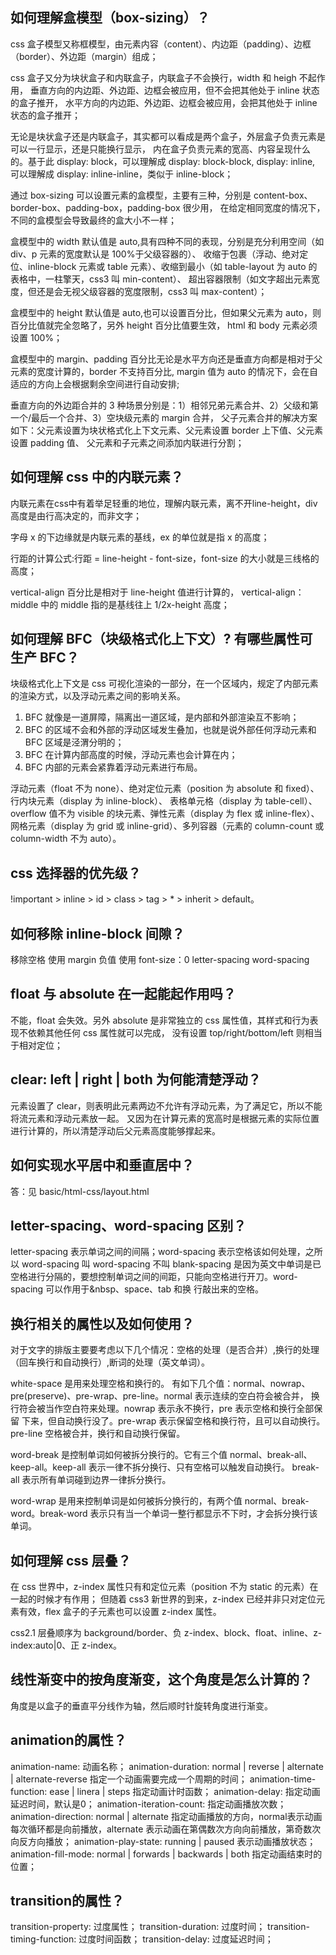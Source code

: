 ## 如何理解盒模型（box-sizing）？

css 盒子模型又称框模型，由元素内容（content）、内边距（padding）、边框（border）、外边距（margin）组成；

css 盒子又分为块状盒子和内联盒子，内联盒子不会换行，width 和 heigh 不起作用，
垂直方向的内边距、外边距、边框会被应用，但不会把其他处于 inline 状态的盒子推开，
水平方向的内边距、外边距、边框会被应用，会把其他处于 inline 状态的盒子推开；

无论是块状盒子还是内联盒子，其实都可以看成是两个盒子，外层盒子负责元素是可以一行显示，还是只能换行显示，
内在盒子负责元素的宽高、内容呈现什么的。基于此 display: block，可以理解成 display: block-block,
display: inline, 可以理解成 display: inline-inline，类似于 inline-block；

通过 box-sizing 可以设置元素的盒模型，主要有三种，分别是 content-box、border-box、padding-box，padding-box 很少用，
在给定相同宽度的情况下，不同的盒模型会导致最终的盒大小不一样；

盒模型中的 width 默认值是 auto,具有四种不同的表现，分别是充分利用空间（如 div、p 元素的宽度默认是 100%于父级容器的）、
收缩于包裹（浮动、绝对定位、inline-block 元素或 table 元素）、收缩到最小（如 table-layout 为 auto 的表格中，一柱擎天，css3 叫 min-content）、
超出容器限制（如文字超出元素宽度，但还是会无视父级容器的宽度限制，css3 叫 max-content）；

盒模型中的 height 默认值是 auto,也可以设置百分比，但如果父元素为 auto，则百分比值就完全忽略了，另外 height 百分比值要生效，
html 和 body 元素必须设置 100%；

盒模型中的 margin、padding 百分比无论是水平方向还是垂直方向都是相对于父元素的宽度计算的，border 不支持百分比,
margin 值为 auto 的情况下，会在自适应的方向上会根据剩余空间进行自动安排;

垂直方向的外边距合并的 3 种场景分别是：1）相邻兄弟元素合并、2）父级和第一个/最后一个合并、3）空块级元素的 margin 合并，
父子元素合并的解决方案如下：父元素设置为块状格式化上下文元素、父元素设置 border 上下值、父元素设置 padding 值、
父元素和子元素之间添加内联进行分割；

## 如何理解 css 中的内联元素？

内联元素在css中有着举足轻重的地位，理解内联元素，离不开line-height，div高度是由行高决定的，而非文字；

字母 x 的下边缘就是内联元素的基线，ex 的单位就是指 x 的高度；

行距的计算公式:行距 = line-height - font-size，font-size 的大小就是三线格的高度；

vertical-align 百分比是相对于 line-height 值进行计算的，
vertical-align：middle 中的 middle 指的是基线往上 1/2x-height 高度；

## 如何理解 BFC（块级格式化上下文）? 有哪些属性可生产 BFC？

块级格式化上下文是 css 可视化渲染的一部分，在一个区域内，规定了内部元素的渲染方式，以及浮动元素之间的影响关系。

1. BFC 就像是一道屏障，隔离出一道区域，是内部和外部渲染互不影响；
2. BFC 的区域不会和外部的浮动区域发生叠加，也就是说外部任何浮动元素和 BFC 区域是泾渭分明的；
3. BFC 在计算内部高度的时候，浮动元素也会计算在内；
4. BFC 内部的元素会紧靠着浮动元素进行布局。

浮动元素（float 不为 none）、绝对定位元素（position 为 absolute 和 fixed）、行内块元素（display 为 inline-block）、
表格单元格（display 为 table-cell）、overflow 值不为 visible 的块元素、弹性元素（display 为 flex 或 inline-flex）、
网格元素（display 为 grid 或 inline-grid）、多列容器（元素的 column-count 或 column-width 不为 auto）。

## css 选择器的优先级？

!important > inline > id > class > tag > \* > inherit > default。

## 如何移除 inline-block 间隙？

移除空格
使用 margin 负值
使用 font-size：0
letter-spacing
word-spacing

## float 与 absolute 在一起能起作用吗？

不能，float 会失效。另外 absolute 是非常独立的 css 属性值，其样式和行为表现不依赖其他任何 css 属性就可以完成，
没有设置 top/right/bottom/left 则相当于相对定位；

## clear: left | right | both 为何能清楚浮动？

元素设置了 clear，则表明此元素两边不允许有浮动元素，为了满足它，所以不能将流元素和浮动元素放一起。
又因为在计算元素的宽高时是根据元素的实际位置进行计算的，所以清楚浮动后父元素高度能够撑起来。

## 如何实现水平居中和垂直居中？

答：见 basic/html-css/layout.html

## letter-spacing、word-spacing 区别？

letter-spacing 表示单词之间的间隔；word-spacing 表示空格该如何处理，之所以 word-spacing 叫 word-spacing 不叫 blank-spacing
是因为英文中单词是已空格进行分隔的，要想控制单词之间的间距，只能向空格进行开刀。word-spacing 可以作用于&nbsp、space、tab 和换
行敲出来的空格。

## 换行相关的属性以及如何使用？

对于文字的排版主要要考虑以下几个情况：空格的处理（是否合并）,换行的处理（回车换行和自动换行）,断词的处理（英文单词）。

white-space 是用来处理空格和换行的。 有如下几个值：normal、nowrap、pre(preserve)、pre-wrap、pre-line。normal 表示连续的空白符会被合并，
换行符会被当作空白符来处理。nowrap 表示永不换行，pre 表示空格和换行全部保留
下来，但自动换行没了。pre-wrap 表示保留空格和换行符，且可以自动换行。pre-line 空格被合并，换行和自动换行保留。

word-break 是控制单词如何被拆分换行的。它有三个值 normal、break-all、keep-all。keep-all 表示一律不拆分换行、只有空格可以触发自动换行。
break-all 表示所有单词碰到边界一律拆分换行。

word-wrap 是用来控制单词是如何被拆分换行的，有两个值 normal、break-word。break-word 表示只有当一个单词一整行都显示不下时，才会拆分换行该单词。

## 如何理解 css 层叠？

在 css 世界中，z-index 属性只有和定位元素（position 不为 static 的元素）在一起的时候才有作用；
但随着 css3 新世界的到来，z-index 已经并非只对定位元素有效，flex 盒子的子元素也可以设置 z-index 属性。

css2.1 层叠顺序为 background/border、负 z-index、block、float、inline、z-index:auto|0、正 z-index。

## 线性渐变中的按角度渐变，这个角度是怎么计算的？

角度是以盒子的垂直平分线作为轴，然后顺时针旋转角度进行渐变。

## animation的属性？

animation-name: 动画名称；
animation-duration: normal | reverse | alternate | alternate-reverse 指定一个动画需要完成一个周期的时间；
animation-time-function: ease | linera | steps 指定动画计时函数；
animation-delay: 指定动画延迟时间，默认是0；
animation-iteration-count: 指定动画播放次数；
animation-direction: normal | alternate 指定动画播放的方向，normal表示动画每次循环都是向前播放，alternate 表示动画在第偶数次方向向前播放，第奇数次向反方向播放；
animation-play-state: running | paused 表示动画播放状态；
animation-fill-mode: normal | forwards | backwards | both 指定动画结束时的位置；

## transition的属性？

transition-property: 过度属性；
transition-duration: 过度时间；
transition-timing-function: 过度时间函数；
transition-delay: 过度延迟时间；


